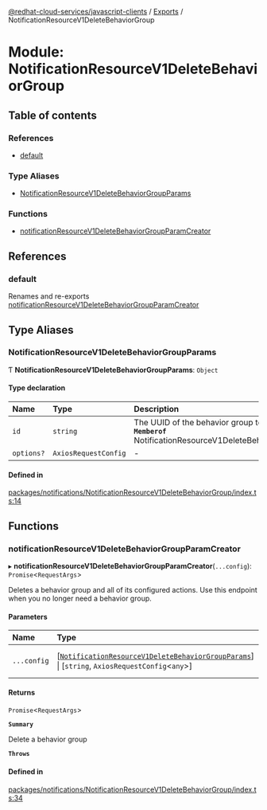 [@redhat-cloud-services/javascript-clients](../README.md) / [Exports](../modules.md) / NotificationResourceV1DeleteBehaviorGroup

# Module: NotificationResourceV1DeleteBehaviorGroup

## Table of contents

### References

- [default](NotificationResourceV1DeleteBehaviorGroup.md#default)

### Type Aliases

- [NotificationResourceV1DeleteBehaviorGroupParams](NotificationResourceV1DeleteBehaviorGroup.md#notificationresourcev1deletebehaviorgroupparams)

### Functions

- [notificationResourceV1DeleteBehaviorGroupParamCreator](NotificationResourceV1DeleteBehaviorGroup.md#notificationresourcev1deletebehaviorgroupparamcreator)

## References

### default

Renames and re-exports [notificationResourceV1DeleteBehaviorGroupParamCreator](NotificationResourceV1DeleteBehaviorGroup.md#notificationresourcev1deletebehaviorgroupparamcreator)

## Type Aliases

### NotificationResourceV1DeleteBehaviorGroupParams

Ƭ **NotificationResourceV1DeleteBehaviorGroupParams**: `Object`

#### Type declaration

| Name | Type | Description |
| :------ | :------ | :------ |
| `id` | `string` | The UUID of the behavior group to delete **`Memberof`** NotificationResourceV1DeleteBehaviorGroupApi |
| `options?` | `AxiosRequestConfig` | - |

#### Defined in

[packages/notifications/NotificationResourceV1DeleteBehaviorGroup/index.ts:14](https://github.com/RedHatInsights/javascript-clients/blob/main/packages/notifications/NotificationResourceV1DeleteBehaviorGroup/index.ts#L14)

## Functions

### notificationResourceV1DeleteBehaviorGroupParamCreator

▸ **notificationResourceV1DeleteBehaviorGroupParamCreator**(`...config`): `Promise`\<`RequestArgs`\>

Deletes a behavior group and all of its configured actions. Use this endpoint when you no longer need a behavior group.

#### Parameters

| Name | Type | Description |
| :------ | :------ | :------ |
| `...config` | [[`NotificationResourceV1DeleteBehaviorGroupParams`](NotificationResourceV1DeleteBehaviorGroup.md#notificationresourcev1deletebehaviorgroupparams)] \| [`string`, `AxiosRequestConfig`\<`any`\>] | with all available params. |

#### Returns

`Promise`\<`RequestArgs`\>

**`Summary`**

Delete a behavior group

**`Throws`**

#### Defined in

[packages/notifications/NotificationResourceV1DeleteBehaviorGroup/index.ts:34](https://github.com/RedHatInsights/javascript-clients/blob/main/packages/notifications/NotificationResourceV1DeleteBehaviorGroup/index.ts#L34)

